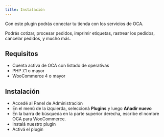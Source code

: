 ```yaml
---
title: Instalación
---
```


Con este plugin podrás conectar tu tienda con los servicios de OCA.

Podrás cotizar, procesar pedidos, imprimir etiquetas, rastrear los pedidos, cancelar pedidos, y mucho más.

## Requisitos

- Cuenta activa de OCA con listado de operativas
- PHP 7.1 o mayor
- WooCommerce 4 o mayor

## Instalación

- Accedé al Panel de Administración
- En el menú de la izquierda, seleccioná **Plugins** y luego **Añadir nuevo**
- En la barra de búsqueda en la parte superior derecha, escribe el nombre OCA para WooCommerce.
- Instalá nuestro plugin
- Activá el plugin
